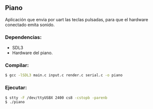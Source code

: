 ## Piano 

Aplicación que envia por uart las teclas pulsadas, para que el hardware conectado emita sonido. 

### Dependencias:
- SDL3
- Hardware del piano.

### Compilar:
```bash
$ gcc -lSDL3 main.c input.c render.c serial.c -o piano
```
### Ejecutar:
```bash
$ stty -F /dev/ttyUSBX 2400 cs8 -cstopb -parenb
$ ./piano
